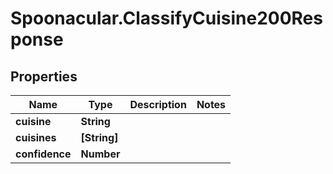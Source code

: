 # Spoonacular.ClassifyCuisine200Response

## Properties

Name | Type | Description | Notes
------------ | ------------- | ------------- | -------------
**cuisine** | **String** |  | 
**cuisines** | **[String]** |  | 
**confidence** | **Number** |  | 


